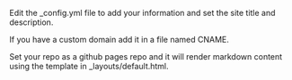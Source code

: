 

Edit the _config.yml file to add your information and set the site title and description.

If you have a custom domain add it in a file named CNAME.

Set your repo as a github pages repo and it will render markdown content using the template in _layouts/default.html.

